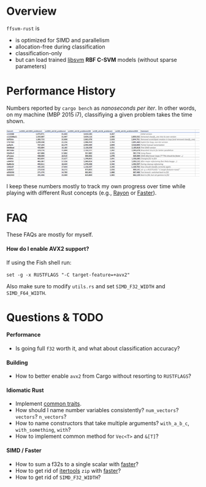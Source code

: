 
# Overview

`ffsvm-rust` is

* is optimized for SIMD and parallelism
* allocation-free during classification
* classification-only
* but can load trained [libsvm](https://github.com/cjlin1/libsvm) **RBF C-SVM** models (without sparse parameters)




# Performance History

Numbers reported by `cargo bench` as *nanoseconds per iter*. In other words, on my machine (MBP 2015 i7), classifiying a given problem takes the time shown.

![benchmarks](docs/benchmarks.png)

I keep these numbers mostly to track my own progress over time while playing with different Rust concepts (e.g., [Rayon](https://github.com/rayon-rs/rayon) or [Faster](https://github.com/AdamNiederer/faster)).




# FAQ

These FAQs are mostly for myself.

#### How do I enable AVX2 support?

If using the Fish shell run:

`set -g -x RUSTFLAGS "-C target-feature=+avx2"`

Also make sure to modify `utils.rs` and set `SIMD_F32_WIDTH` and `SIMD_F64_WIDTH`.



# Questions & TODO                                               


#### Performance

 * Is going full `f32` worth it, and what about classification accuracy?


#### Building

 * How to better enable `avx2` from Cargo without resorting to `RUSTFLAGS`?


#### Idiomatic Rust

 * Implement [common traits](https://doc.rust-lang.org/1.0.0/style/features/traits/common.html).
 * How should I name number variables consistently? `num_vectors`? `vectors`? `n_vectors`?   
 * How to name constructors that take multiple arguments? `with_a_b_c`, `with_something`, `with`?
 * How to implement common method for `Vec<T>` and `&[T]`?   


#### SIMD / Faster

 * How to sum a f32s to a single scalar with [faster](https://github.com/AdamNiederer/faster)?
 * How to get rid of [itertools](https://github.com/bluss/rust-itertools) `zip` with [faster](https://github.com/AdamNiederer/faster)?
 * How to get rid of `SIMD_F32_WIDTH`?
